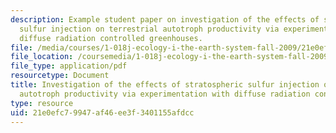 ```yaml
---
description: Example student paper on investigation of the effects of stratospheric
  sulfur injection on terrestrial autotroph productivity via experimentation with
  diffuse radiation controlled greenhouses.
file: /media/courses/1-018j-ecology-i-the-earth-system-fall-2009/21e0efc79947af46ee3f3401155afdcc_MIT1_018JF09_sw_paper3.pdf
file_location: /coursemedia/1-018j-ecology-i-the-earth-system-fall-2009/21e0efc79947af46ee3f3401155afdcc_MIT1_018JF09_sw_paper3.pdf
file_type: application/pdf
resourcetype: Document
title: Investigation of the effects of stratospheric sulfur injection on terrestrial
  autotroph productivity via experimentation with diffuse radiation controlled greenhouses
type: resource
uid: 21e0efc7-9947-af46-ee3f-3401155afdcc
---
```

